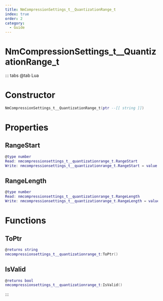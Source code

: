 ```yaml
---
title: NmCompressionSettings_t__QuantizationRange_t
index: true
order: 2
category:
  - Guide
---
```


# NmCompressionSettings_t__QuantizationRange_t

::: tabs
@tab Lua
# Constructor
```lua
NmCompressionSettings_t__QuantizationRange_t(ptr --[[ string ]])
```
# Properties
## RangeStart 
```lua
@type number
Read: nmcompressionsettings_t__quantizationrange_t.RangeStart
Write: nmcompressionsettings_t__quantizationrange_t.RangeStart = value
```
## RangeLength 
```lua
@type number
Read: nmcompressionsettings_t__quantizationrange_t.RangeLength
Write: nmcompressionsettings_t__quantizationrange_t.RangeLength = value
```
# Functions
## ToPtr
```lua
@returns string
nmcompressionsettings_t__quantizationrange_t:ToPtr()
```
## IsValid
```lua
@returns bool
nmcompressionsettings_t__quantizationrange_t:IsValid()
```

:::